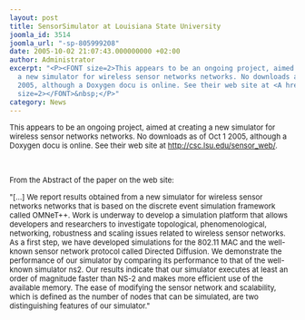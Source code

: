 ```yaml
---
layout: post
title: SensorSimulator at Louisiana State University
joomla_id: 3514
joomla_url: "-sp-805999208"
date: 2005-10-02 21:07:43.000000000 +02:00
author: Administrator
excerpt: "<P><FONT size=2>This appears to be an ongoing project, aimed at creating
  a new simulator for wireless sensor networks networks. No downloads as of Oct 1
  2005, although a Doxygen docu is online. See their web site at <A href=\"http://csc.lsu.edu/sensor_web/\">http://csc.lsu.edu/sensor_web/</A>.</FONT></P>\r<P><FONT
  size=2></FONT>&nbsp;</P>"
category: News
---
```

<P><FONT size=2>This appears to be an ongoing project, aimed at creating a new simulator for wireless sensor networks networks. No downloads as of Oct 1 2005, although a Doxygen docu is online. See their web site at <A href="http://csc.lsu.edu/sensor_web/">http://csc.lsu.edu/sensor_web/</A>.</FONT></P><P><FONT size=2></FONT>&nbsp;</P><P><FONT size=2>From the Abstract of the paper on the web site:</FONT></P><P><FONT size=2>"[...] We report results obtained from a new simulator for wireless sensor networks networks that is based on the discrete event simulation framework called OMNeT++. Work is underway to develop a simulation platform that allows developers and researchers to investigate topological, phenomenological, networking, robustness and scaling issues related to wireless sensor networks. As a first step, we have developed simulations for the 802.11 MAC and the well-known sensor network protocol called Directed Diffusion. We demonstrate the performance of our simulator by comparing its performance to that of the well-known simulator ns2. Our results indicate that our simulator executes at least an order of magnitude faster than NS-2 and makes more efficient use of the available memory. The ease of modifying the sensor network and scalability, which is defined as the number of nodes that can be simulated, are two distinguishing features of our simulator."</FONT></P>
